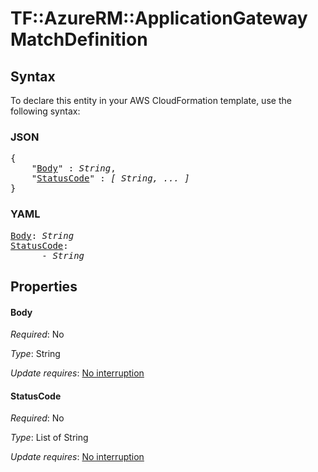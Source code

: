# TF::AzureRM::ApplicationGateway MatchDefinition

## Syntax

To declare this entity in your AWS CloudFormation template, use the following syntax:

### JSON

<pre>
{
    "<a href="#body" title="Body">Body</a>" : <i>String</i>,
    "<a href="#statuscode" title="StatusCode">StatusCode</a>" : <i>[ String, ... ]</i>
}
</pre>

### YAML

<pre>
<a href="#body" title="Body">Body</a>: <i>String</i>
<a href="#statuscode" title="StatusCode">StatusCode</a>: <i>
      - String</i>
</pre>

## Properties

#### Body

_Required_: No

_Type_: String

_Update requires_: [No interruption](https://docs.aws.amazon.com/AWSCloudFormation/latest/UserGuide/using-cfn-updating-stacks-update-behaviors.html#update-no-interrupt)

#### StatusCode

_Required_: No

_Type_: List of String

_Update requires_: [No interruption](https://docs.aws.amazon.com/AWSCloudFormation/latest/UserGuide/using-cfn-updating-stacks-update-behaviors.html#update-no-interrupt)

